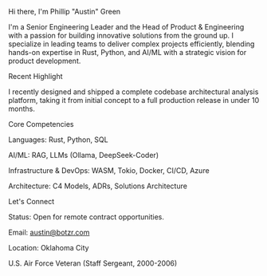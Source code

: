 Hi there, I'm Phillip "Austin" Green

I'm a Senior Engineering Leader and the Head of Product & Engineering with a passion for building innovative solutions from the ground up. I specialize in leading teams to deliver complex projects efficiently, blending hands-on expertise in Rust, Python, and AI/ML with a strategic vision for product development.

Recent Highlight

I recently designed and shipped a complete codebase architectural analysis platform, taking it from initial concept to a full production release in under 10 months.

Core Competencies

Languages: Rust, Python, SQL

AI/ML: RAG, LLMs (Ollama, DeepSeek-Coder)

Infrastructure & DevOps: WASM, Tokio, Docker, CI/CD, Azure

Architecture: C4 Models, ADRs, Solutions Architecture

Let's Connect

Status: Open for remote contract opportunities.

Email: austin@botzr.com

Location: Oklahoma City

U.S. Air Force Veteran (Staff Sergeant, 2000-2006)
